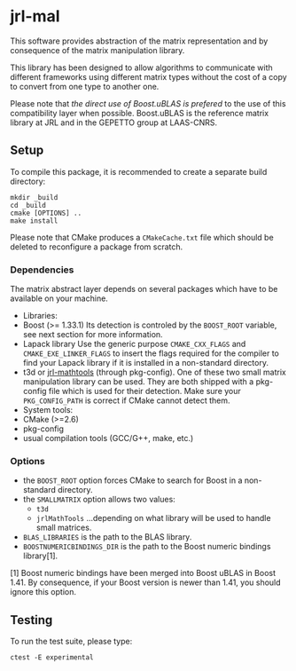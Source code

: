 jrl-mal
=======

This software provides abstraction of the matrix representation and by
consequence of the matrix manipulation library.

This library has been designed to allow algorithms to communicate with
different frameworks using different matrix types without the cost of
a copy to convert from one type to another one.

Please note that *the direct use of Boost.uBLAS is prefered* to the
use of this compatibility layer when possible. Boost.uBLAS is the
reference matrix library at JRL and in the GEPETTO group at LAAS-CNRS.


Setup
-----

To compile this package, it is recommended to create a separate build
directory:

    mkdir _build
    cd _build
    cmake [OPTIONS] ..
    make install

Please note that CMake produces a `CMakeCache.txt` file which should
be deleted to reconfigure a package from scratch.


### Dependencies

The matrix abstract layer depends on several packages which
have to be available on your machine.

 - Libraries:
  - Boost (>= 1.33.1)
    Its detection is controled by the `BOOST_ROOT` variable, see next section
    for more information.
  - Lapack library
    Use the generic purpose `CMAKE_CXX_FLAGS` and `CMAKE_EXE_LINKER_FLAGS`
    to insert the flags required for the compiler to find your Lapack library
    if it is installed in a non-standard directory.
  - t3d or [jrl-mathtools][jrl-mathtools] (through pkg-config).
    One of these two small matrix manipulation library can be used. They
    are both shipped with a pkg-config file which is used for their detection.
    Make sure your `PKG_CONFIG_PATH` is correct if CMake cannot detect them.
 - System tools:
  - CMake (>=2.6)
  - pkg-config
  - usual compilation tools (GCC/G++, make, etc.)


### Options

 - the `BOOST_ROOT` option forces CMake to search for Boost in a non-standard
   directory.
 - the `SMALLMATRIX` option allows two values:
    - `t3d`
    - `jrlMathTools`
   ...depending on what library will be used to handle small matrices.
 - `BLAS_LIBRARIES` is the path to the BLAS library.
 - `BOOSTNUMERICBINDINGS_DIR` is the path to the Boost numeric bindings
    library[1].

[1] Boost numeric bindings have been merged into Boost uBLAS in Boost
1.41. By consequence, if your Boost version is newer than 1.41, you
should ignore this option.


Testing
-------

To run the test suite, please type:

    ctest -E experimental


[jrl-mathtools]: http://github.com/jrl-umi3218/jrl-mathtools "jrl-mathtools"
